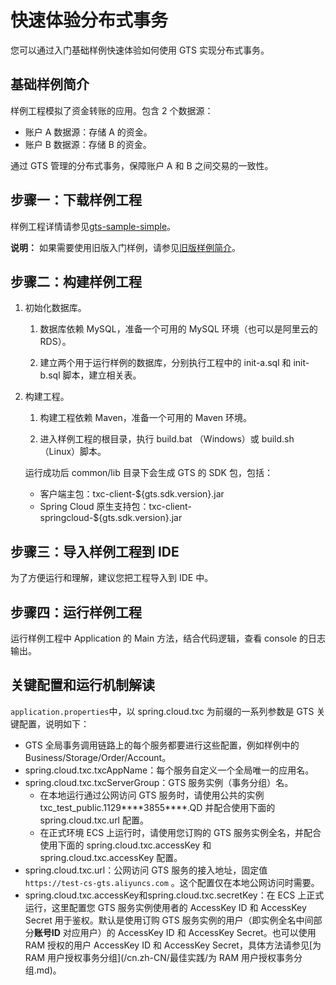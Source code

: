# 快速体验分布式事务

您可以通过入门基础样例快速体验如何使用 GTS 实现分布式事务。

## 基础样例简介

样例工程模拟了资金转账的应用。包含 2 个数据源：

-   账户 A 数据源：存储 A 的资金。
-   账户 B 数据源：存储 B 的资金。

通过 GTS 管理的分布式事务，保障账户 A 和 B 之间交易的一致性。

## 步骤一：下载样例工程

样例工程详情请参见[gts-sample-simple](https://code.aliyun.com/txc-console/gts-sample-simple/repository/archive.zip?ref=master)。

**说明：** 如果需要使用旧版入门样例，请参见[旧版样例简介](/cn.zh-CN/历史文档/旧版样例简介.md)。

## 步骤二：构建样例工程

1.  初始化数据库。

    1.  数据库依赖 MySQL，准备一个可用的 MySQL 环境（也可以是阿里云的 RDS）。

    2.  建立两个用于运行样例的数据库，分别执行工程中的 init-a.sql 和 init-b.sql 脚本，建立相关表。

2.  构建工程。

    1.  构建工程依赖 Maven，准备一个可用的 Maven 环境。

    2.  进入样例工程的根目录，执行 build.bat （Windows）或 build.sh（Linux）脚本。

    运行成功后 common/lib 目录下会生成 GTS 的 SDK 包，包括：

    -   客户端主包：txc-client-$\{gts.sdk.version\}.jar
    -   Spring Cloud 原生支持包：txc-client-springcloud-$\{gts.sdk.version\}.jar

## 步骤三：导入样例工程到 IDE

为了方便运行和理解，建议您把工程导入到 IDE 中。

## 步骤四：运行样例工程

运行样例工程中 Application 的 Main 方法，结合代码逻辑，查看 console 的日志输出。

## 关键配置和运行机制解读

`application.properties`中，以 spring.cloud.txc 为前缀的一系列参数是 GTS 关键配置，说明如下：

-   GTS 全局事务调用链路上的每个服务都要进行这些配置，例如样例中的 Business/Storage/Order/Account。
-   spring.cloud.txc.txcAppName：每个服务自定义一个全局唯一的应用名。
-   spring.cloud.txc.txcServerGroup：GTS 服务实例（事务分组）名。
    -   在本地运行通过公网访问 GTS 服务时，请使用公共的实例 txc\_test\_public.1129\*\*\*\*3855\*\*\*\*.QD 并配合使用下面的 spring.cloud.txc.url 配置。
    -   在正式环境 ECS 上运行时，请使用您订购的 GTS 服务实例全名，并配合使用下面的 spring.cloud.txc.accessKey 和 spring.cloud.txc.accessKey 配置。
-   spring.cloud.txc.url：公网访问 GTS 服务的接入地址，固定值 `https://test-cs-gts.aliyuncs.com` 。这个配置仅在本地公网访问时需要。
-   spring.cloud.txc.accessKey和spring.cloud.txc.secretKey：在 ECS 上正式运行，这里配置您 GTS 服务实例使用者的 AccessKey ID 和 AccessKey Secret 用于鉴权。默认是使用订购 GTS 服务实例的用户（即实例全名中间部分**账号ID** 对应用户）的 AccessKey ID 和 AccessKey Secret。也可以使用 RAM 授权的用户 AccessKey ID 和 AccessKey Secret，具体方法请参见[为 RAM 用户授权事务分组](/cn.zh-CN/最佳实践/为 RAM 用户授权事务分组.md)。

